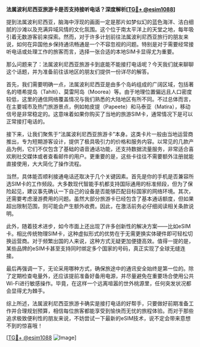 **法属波利尼西亚旅游卡是否支持接听电话？深度解析[[TG💪+ @esim1088](https://t.me/s/esim1088)]**

提到法属波利尼西亚，脑海中浮现的画面一定是那片如梦似幻的蓝色海洋、洁白细腻的沙滩以及充满异域风情的文化氛围。这个位于南太平洋上的天堂之地，每年吸引着无数游客前来探索。然而，对于许多计划前往法属波利尼西亚旅行的朋友来说，如何在异国他乡保持通讯畅通是一个不容忽视的问题。特别是对于需要经常接听电话或处理工作的旅客而言，选择一张合适的本地SIM卡显得尤为重要。

那么问题来了：法属波利尼西亚旅游卡到底能不能接打电话呢？今天我们就来聊聊这个话题，并为准备前往该地区的朋友们提供一份详尽的解答。

首先，我们需要明确一点，法属波利尼西亚是由多个岛屿组成的广阔区域，包括著名的塔希提岛（Tahiti）、莫雷阿岛（Moorea）等。由于地理位置偏远且人口密度较低，这里的通信网络覆盖情况与我们熟悉的大陆地区有所不同。不过总体而言，在主要城市及热门旅游景点，例如帕皮提（Papeete）和马泰亚（Matira），移动信号是非常稳定的。这意味着如果你购买了当地的旅游SIM卡，通常情况下是可以正常接打电话的。

接下来，让我们聚焦于“法属波利尼西亚旅游卡”本身。这类卡片一般由当地运营商推出，专为短期游客设计，提供了极具吸引力的价格和服务内容。以常见的几款产品为例，它们不仅包含了基础的语音通话功能，还支持数据流量服务，非常适合喜欢刷社交媒体或者查看邮件的用户。更重要的是，这些卡往往不需要额外注册就能直接使用，大大简化了操作流程。

当然，具体能否顺利接通电话还取决于几个关键因素。首先是你的手机是否兼容所选SIM卡的工作频段。大多数现代智能手机都支持国际通用的标准频段，但为了保险起见，建议事先确认一下自己的设备是否能够匹配目标国家的网络环境。其次，还需要考虑漫游费用的问题。虽然大部分旅游卡已经包含了基本通话额度，但如果超出限制范围，则可能会产生额外收费。因此，在激活前务必仔细阅读相关条款说明。

此外，随着技术进步，如今市面上还出现了许多创新性的解决方案——比如eSIM卡。相比传统物理SIM卡，这种虚拟形式的优势在于无需更换实体硬件即可轻松切换运营商。对于频繁出国的人来说，这种方式无疑更加便捷高效。值得一提的是，某些品牌的eSIM卡甚至支持同时绑定多个国家的号码，真正实现了全球无缝连接。

最后再强调一下，无论采用哪种方式，确保旅途中的通讯安全始终是第一位的。除了定期检查电量外，还应该提前准备好备用电源，并尽量避免在重要场合使用公共Wi-Fi进行敏感操作。毕竟，在这样一个远离喧嚣的世外桃源里，任何突发状况都会显得尤为棘手。

综上所述，法属波利尼西亚旅游卡确实是接打电话的好帮手，只要做好前期准备工作并合理规划预算，相信每位旅客都能享受到愉快而无忧的旅程体验。而对于那些追求极致便利性的朋友来说，不妨尝试一下最新的eSIM技术，说不定会带来意想不到的惊喜哦！

[[TG💪+ @esim1088](https://t.me/s/esim1088) ![Image](https://i.postimg.cc/4NQfJmqS/Snipaste-2025-05-13-00-14-12.png)]